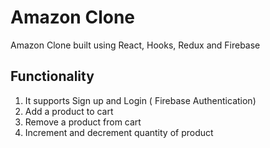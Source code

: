 # Amazon Clone

Amazon Clone built using React, Hooks, Redux and Firebase

## Functionality

1. It supports Sign up and Login ( Firebase Authentication)
2. Add a product to cart
3. Remove a product from cart
4. Increment and decrement quantity of product
